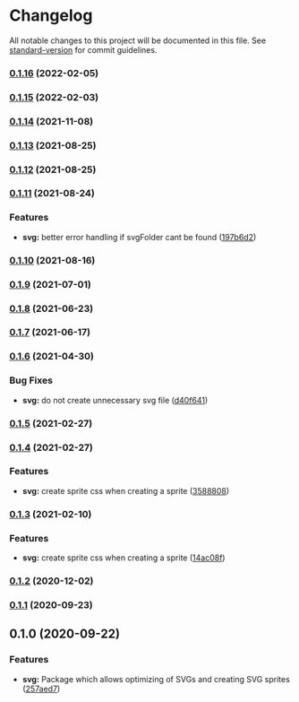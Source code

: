 # Changelog

All notable changes to this project will be documented in this file. See [standard-version](https://github.com/conventional-changelog/standard-version) for commit guidelines.

### [0.1.16](https://github.com/factorial-io/fstack/compare/svg/v0.1.15...svg/v0.1.16) (2022-02-05)

### [0.1.15](https://github.com/factorial-io/fstack/compare/svg/v0.1.14...svg/v0.1.15) (2022-02-03)

### [0.1.14](https://github.com/factorial-io/fstack/compare/svg/v0.1.13...svg/v0.1.14) (2021-11-08)

### [0.1.13](https://github.com/factorial-io/fstack/compare/svg/v0.1.12...svg/v0.1.13) (2021-08-25)

### [0.1.12](https://github.com/factorial-io/fstack/compare/svg/v0.1.11...svg/v0.1.12) (2021-08-25)

### [0.1.11](https://github.com/factorial-io/fstack/compare/svg/v0.1.10...svg/v0.1.11) (2021-08-24)


### Features

* **svg:** better error handling if svgFolder cant be found ([197b6d2](https://github.com/factorial-io/fstack/commit/197b6d2a3b35549d560bad6b87b1a3d3461cd18b))

### [0.1.10](https://github.com/factorial-io/fstack/compare/svg/v0.1.9...svg/v0.1.10) (2021-08-16)

### [0.1.9](https://github.com/factorial-io/fstack/compare/svg/v0.1.8...svg/v0.1.9) (2021-07-01)

### [0.1.8](https://github.com/factorial-io/fstack/compare/svg/v0.1.7...svg/v0.1.8) (2021-06-23)

### [0.1.7](https://github.com/factorial-io/fstack/compare/svg/v0.1.6...svg/v0.1.7) (2021-06-17)

### [0.1.6](https://github.com/factorial-io/fstack/compare/svg/v0.1.5...svg/v0.1.6) (2021-04-30)


### Bug Fixes

* **svg:** do not create unnecessary svg file ([d40f641](https://github.com/factorial-io/fstack/commit/d40f6413dad4b93a1827e6eefb5a1d559536f320))

### [0.1.5](https://github.com/factorial-io/fstack/compare/svg/v0.1.4...svg/v0.1.5) (2021-02-27)

### [0.1.4](https://github.com/factorial-io/fstack/compare/svg/v0.1.2...svg/v0.1.4) (2021-02-27)


### Features

* **svg:** create sprite css when creating a sprite ([3588808](https://github.com/factorial-io/fstack/commit/3588808cb7ea9cd1fe08512f231c0c0e35acf959))

### [0.1.3](https://github.com/factorial-io/fstack/compare/svg/v0.1.2...svg/v0.1.3) (2021-02-10)


### Features

* **svg:** create sprite css when creating a sprite ([14ac08f](https://github.com/factorial-io/fstack/commit/14ac08f1356d79ce17e7ef50aa8e78371a00df62))

### [0.1.2](https://github.com/factorial-io/fstack/compare/svg/v0.1.1...svg/v0.1.2) (2020-12-02)

### [0.1.1](https://github.com/factorial-io/fstack/compare/svg/v0.1.0...svg/v0.1.1) (2020-09-23)

## 0.1.0 (2020-09-22)


### Features

* **svg:** Package which allows optimizing of SVGs and creating SVG sprites ([257aed7](https://github.com/factorial-io/fstack/commit/257aed780b3adec8ba7bf301e509ea4868323c46))
